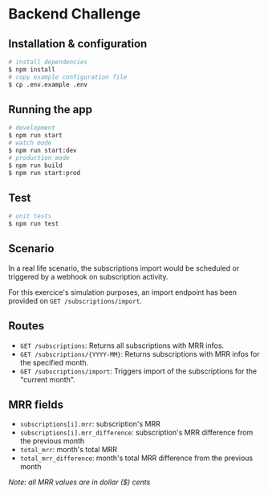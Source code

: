 # Backend Challenge

## Installation & configuration

```bash
# install dependencies
$ npm install
# copy example configuration file
$ cp .env.example .env
```

## Running the app

```bash
# development
$ npm run start
# watch mode
$ npm run start:dev
# production mode
$ npm run build
$ npm run start:prod
```

## Test

```bash
# unit tests
$ npm run test
```

## Scenario

In a real life scenario, the subscriptions import would be scheduled or triggered by a webhook on subscription activity.

For this exercice's simulation purposes, an import endpoint has been provided on `GET /subscriptions/import`.

## Routes

- `GET /subscriptions`: Returns all subscriptions with MRR infos.
- `GET /subscriptions/{YYYY-MM}`: Returns subscriptions with MRR infos for the specified month.
- `GET /subscriptions/import`: Triggers import of the subscriptions for the "current month".

## MRR fields

- `subscriptions[i].mrr`: subscription's MRR
- `subscriptions[i].mrr_difference`: subscription's MRR difference from the previous month
- `total_mrr`: month's total MRR
- `total_mrr_difference`: month's total MRR difference from the previous month

_Note: all MRR values are in dollar ($) cents_
